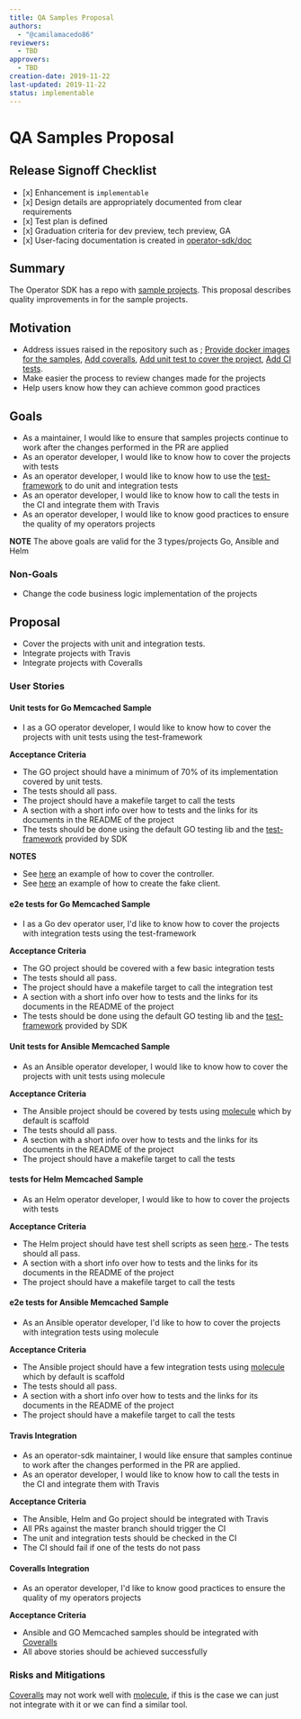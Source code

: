 ```yaml
---
title: QA Samples Proposal
authors:
  - "@camilamacedo86"
reviewers:
  - TBD
approvers:
  - TBD
creation-date: 2019-11-22
last-updated: 2019-11-22
status: implementable
---
```


# QA Samples Proposal

## Release Signoff Checklist

- \[x\] Enhancement is `implementable`
- \[x\] Design details are appropriately documented from clear requirements
- \[x\] Test plan is defined
- \[x\] Graduation criteria for dev preview, tech preview, GA
- \[x\] User-facing documentation is created in [operator-sdk/doc][operator-sdk-doc]

## Summary

The Operator SDK has a repo with [sample projects](https://github.com/operator-framework/operator-sdk-samples
). This proposal describes quality improvements in for the sample projects.

## Motivation

- Address issues raised in the repository such as ; [Provide docker images for the samples](https://github.com/operator-framework/operator-sdk-samples/issues/88), [Add coveralls](https://github.com/operator-framework/operator-sdk-samples/issues/89), [Add unit test to cover the project](https://github.com/operator-framework/operator-sdk-samples/issues/87), [Add CI tests](https://github.com/operator-framework/operator-sdk-samples/issues/85).
- Make easier the process to review changes made for the projects
- Help users know how they can achieve common good practices

## Goals

- As a maintainer, I would like to ensure that samples projects continue to work after the changes performed in the PR are applied
- As an operator developer, I would like to know how to cover the projects with tests
- As an operator developer, I would like to know how to use the [test-framework][e2e-docs] to do unit and integration tests
- As an operator developer, I would like to know how to call the tests in the CI and integrate them with Travis
- As an operator developer, I would like to know good practices to ensure the quality of my operators projects

**NOTE** The above goals are valid for the 3 types/projects Go, Ansible and Helm

### Non-Goals

- Change the code business logic implementation of the projects

## Proposal

- Cover the projects with unit and integration tests.
- Integrate projects with Travis
- Integrate projects with Coveralls

### User Stories

#### Unit tests for Go Memcached Sample

- I as a GO operator developer, I would like to know how to cover the projects with unit tests using the test-framework

**Acceptance Criteria**
- The GO project should have a minimum of 70% of its implementation covered by unit tests.
- The tests should all pass.
- The project should have a makefile target to call the tests
- A section with a short info over how to tests and the links for its documents in the README of the project
- The tests should be done using the default GO testing lib and the [test-framework][e2e-docs] provided by SDK

**NOTES**
- See [here](https://github.com/dev4devs-com/postgresql-operator/blob/master/pkg/controller/database/controller_test.go) an example of how to cover the controller.
- See [here](https://github.com/dev4devs-com/postgresql-operator/blob/master/pkg/controller/database/fakeclient_test.go) an example of how to create the fake client.

#### e2e tests for Go Memcached Sample

- I as a Go dev operator user, I'd like to know how to cover the projects with integration tests using the test-framework

**Acceptance Criteria**
- The GO project should be covered with a few basic integration tests
- The tests should all pass.
- The project should have a makefile target to call the integration test
- A section with a short info over how to tests and the links for its documents in the README of the project
- The tests should be done using the default GO testing lib and the [test-framework][e2e-docs] provided by SDK

#### Unit tests for Ansible Memcached Sample

- As an Ansible operator developer, I would like to know how to cover the projects with unit tests using molecule

**Acceptance Criteria**
- The Ansible project should be covered by tests using [molecule](https://github.com/operator-framework/operator-sdk-samples/tree/master/ansible/memcached-operator/molecule) which by default is scaffold
- The tests should all pass.
- A section with a short info over how to tests and the links for its documents in the README of the project
- The project should have a makefile target to call the tests

#### tests for Helm Memcached Sample

- As an Helm operator developer, I would like to how to cover the projects with tests

**Acceptance Criteria**
- The Helm project should have test shell scripts as seen [here](https://github.com/operator-framework/operator-sdk/blob/master/hack/tests/e2e-helm.sh).- The tests should all pass.
- A section with a short info over how to tests and the links for its documents in the README of the project
- The project should have a makefile target to call the tests


#### e2e tests for Ansible Memcached Sample

- As an Ansible operator developer, I'd like to how to cover the projects with integration tests using molecule

**Acceptance Criteria**
- The Ansible project should have a few integration tests using [molecule](https://github.com/operator-framework/operator-sdk-samples/tree/master/ansible/memcached-operator/molecule) which by default is scaffold
- The tests should all pass.
- A section with a short info over how to tests and the links for its documents in the README of the project
- The project should have a makefile target to call the tests

#### Travis Integration

- As an operator-sdk maintainer, I would like ensure that samples continue to work after the changes performed in the PR are applied.
- As an operator developer, I would like to know how to call the tests in the CI and integrate them with Travis

**Acceptance Criteria**
- The Ansible, Helm and Go project should be integrated with Travis
- All PRs against the master branch should trigger the CI
- The unit and integration tests should be checked in the CI
- The CI should fail if one of the tests do not pass

#### Coveralls Integration

- As an operator developer, I'd like to know good practices to ensure the quality of my operators projects

**Acceptance Criteria**
- Ansible and GO Memcached samples should be integrated with [Coveralls](https://coveralls.io/)
- All above stories should be achieved successfully

### Risks and Mitigations

[Coveralls](https://coveralls.io/) may not work well with [molecule](https://github.com/operator-framework/operator-sdk-samples/tree/master/ansible/memcached-operator/molecule), if this is the case we can just not integrate with it or we can find a similar tool.

[operator-sdk-doc]:  https://sdk.operatorframework.io/
[e2e-docs]: https://sdk.operatorframework.io/docs/golang/legacy/e2e-tests/
